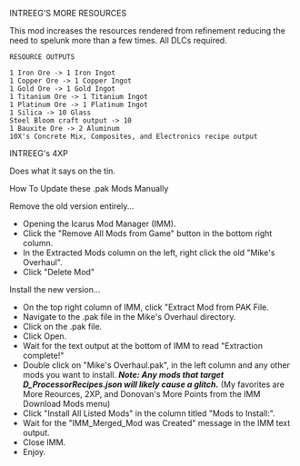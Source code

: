 INTREEG'S MORE RESOURCES

This mod increases the resources rendered from refinement reducing the need to spelunk more than a few times. All DLCs required.
	
	RESOURCE OUTPUTS
	
	1 Iron Ore -> 1 Iron Ingot
	1 Copper Ore -> 1 Copper Ingot
	1 Gold Ore -> 1 Gold Ingot
	1 Titanium Ore -> 1 Titanium Ingot
	1 Platinum Ore -> 1 Platinum Ingot
	1 Silica -> 10 Glass
	Steel Bloom craft output -> 10
	1 Bauxite Ore -> 2 Aluminum
	10X's Concrete Mix, Composites, and Electronics recipe output

INTREEG's 4XP

Does what it says on the tin.


How To Update these .pak Mods Manually


Remove the old version entirely...
- Opening the Icarus Mod Manager (IMM).
- Click the "Remove All Mods from Game" button in the bottom right column.
- In the Extracted Mods column on the left, right click the old "Mike's Overhaul".
- Click "Delete Mod"

Install the new version...
- On the top right column of IMM, click "Extract Mod from PAK File.
- Navigate to the .pak file in the Mike's Overhaul directory.
- Click on the .pak file.
- Click Open.
- Wait for the text output at the bottom of IMM to read "Extraction complete!"
- Double click on "Mike's Overhaul.pak", in the left column and any other mods you want to install. ***Note: Any mods that target D_ProcessorRecipes.json will likely cause a glitch.*** (My favorites are More Reources, 2XP, and Donovan's More Points from the IMM Download Mods menu)
- Click "Install All Listed Mods" in the column titled "Mods to Install:".
- Wait for the "IMM_Merged_Mod was Created" message in the IMM text output.
- Close IMM.
- Enjoy.
